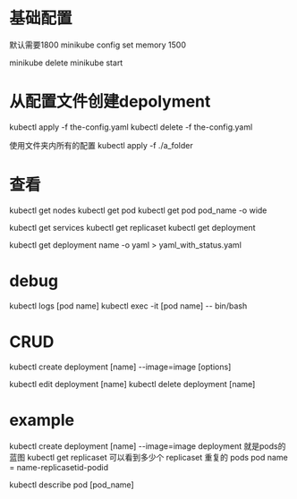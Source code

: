 

# 基础配置

默认需要1800
minikube config set memory 1500

minikube delete
minikube start

# 从配置文件创建depolyment

kubectl apply -f the-config.yaml
kubectl delete -f the-config.yaml

使用文件夹内所有的配置
kubectl apply -f ./a_folder


# 查看
kubectl get nodes
kubectl get pod
kubectl get pod pod_name -o wide

kubectl get services
kubectl get replicaset
kubectl get deployment

kubectl get deployment name -o yaml > yaml_with_status.yaml



# debug
kubectl logs [pod name]
kubectl exec -it [pod name] -- bin/bash


# CRUD 
kubectl create deployment [name] --image=image [options]


kubectl edit deployment [name]
kubectl delete deployment [name]


# example
kubectl create deployment [name] --image=image
deployment 就是pods的蓝图
kubectl get replicaset 可以看到多少个 replicaset 重复的 pods
pod name = name-replicasetid-podid



kubectl describe pod [pod_name]









